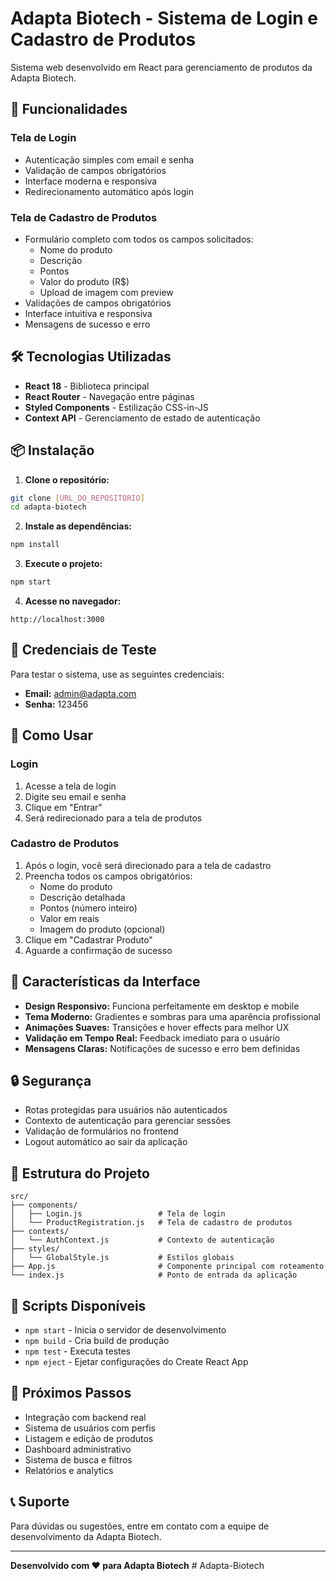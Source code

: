 # Adapta Biotech - Sistema de Login e Cadastro de Produtos

Sistema web desenvolvido em React para gerenciamento de produtos da Adapta Biotech.

## 🚀 Funcionalidades

### Tela de Login
- Autenticação simples com email e senha
- Validação de campos obrigatórios
- Interface moderna e responsiva
- Redirecionamento automático após login

### Tela de Cadastro de Produtos
- Formulário completo com todos os campos solicitados:
  - Nome do produto
  - Descrição
  - Pontos
  - Valor do produto (R$)
  - Upload de imagem com preview
- Validações de campos obrigatórios
- Interface intuitiva e responsiva
- Mensagens de sucesso e erro

## 🛠️ Tecnologias Utilizadas

- **React 18** - Biblioteca principal
- **React Router** - Navegação entre páginas
- **Styled Components** - Estilização CSS-in-JS
- **Context API** - Gerenciamento de estado de autenticação

## 📦 Instalação

1. **Clone o repositório:**
```bash
git clone [URL_DO_REPOSITORIO]
cd adapta-biotech
```

2. **Instale as dependências:**
```bash
npm install
```

3. **Execute o projeto:**
```bash
npm start
```

4. **Acesse no navegador:**
```
http://localhost:3000
```

## 🔑 Credenciais de Teste

Para testar o sistema, use as seguintes credenciais:

- **Email:** admin@adapta.com
- **Senha:** 123456

## 📱 Como Usar

### Login
1. Acesse a tela de login
2. Digite seu email e senha
3. Clique em "Entrar"
4. Será redirecionado para a tela de produtos

### Cadastro de Produtos
1. Após o login, você será direcionado para a tela de cadastro
2. Preencha todos os campos obrigatórios:
   - Nome do produto
   - Descrição detalhada
   - Pontos (número inteiro)
   - Valor em reais
   - Imagem do produto (opcional)
3. Clique em "Cadastrar Produto"
4. Aguarde a confirmação de sucesso

## 🎨 Características da Interface

- **Design Responsivo:** Funciona perfeitamente em desktop e mobile
- **Tema Moderno:** Gradientes e sombras para uma aparência profissional
- **Animações Suaves:** Transições e hover effects para melhor UX
- **Validação em Tempo Real:** Feedback imediato para o usuário
- **Mensagens Claras:** Notificações de sucesso e erro bem definidas

## 🔒 Segurança

- Rotas protegidas para usuários não autenticados
- Contexto de autenticação para gerenciar sessões
- Validação de formulários no frontend
- Logout automático ao sair da aplicação

## 📁 Estrutura do Projeto

```
src/
├── components/
│   ├── Login.js                 # Tela de login
│   └── ProductRegistration.js   # Tela de cadastro de produtos
├── contexts/
│   └── AuthContext.js           # Contexto de autenticação
├── styles/
│   └── GlobalStyle.js           # Estilos globais
├── App.js                       # Componente principal com roteamento
└── index.js                     # Ponto de entrada da aplicação
```

## 🚀 Scripts Disponíveis

- `npm start` - Inicia o servidor de desenvolvimento
- `npm build` - Cria build de produção
- `npm test` - Executa testes
- `npm eject` - Ejetar configurações do Create React App

## 🔮 Próximos Passos

- Integração com backend real
- Sistema de usuários com perfis
- Listagem e edição de produtos
- Dashboard administrativo
- Sistema de busca e filtros
- Relatórios e analytics

## 📞 Suporte

Para dúvidas ou sugestões, entre em contato com a equipe de desenvolvimento da Adapta Biotech.

---

**Desenvolvido com ❤️ para Adapta Biotech** # Adapta-Biotech
